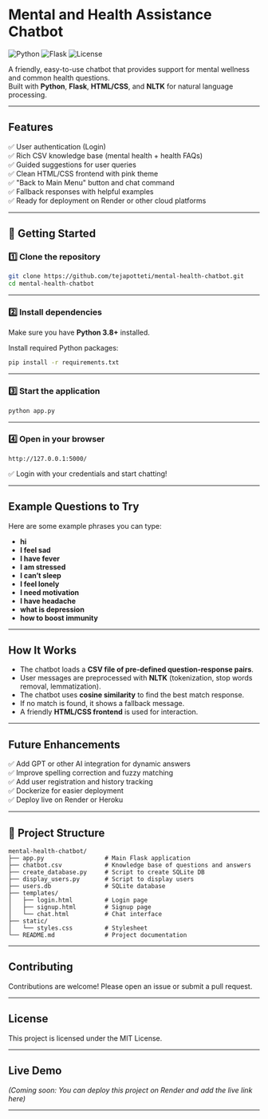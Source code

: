#  Mental and Health Assistance Chatbot

![Python](https://img.shields.io/badge/Python-3.x-blue)
![Flask](https://img.shields.io/badge/Flask-2.x-green)
![License](https://img.shields.io/badge/License-MIT-yellow.svg)

A friendly, easy-to-use chatbot that provides support for mental wellness and common health questions.  
Built with **Python**, **Flask**, **HTML/CSS**, and **NLTK** for natural language processing.

---

##  Features

✅ User authentication (Login)  
✅ Rich CSV knowledge base (mental health + health FAQs)  
✅ Guided suggestions for user queries  
✅ Clean HTML/CSS frontend with pink theme  
✅ "Back to Main Menu" button and chat command  
✅ Fallback responses with helpful examples  
✅ Ready for deployment on Render or other cloud platforms  

---


## 🚀 Getting Started

### 1️⃣ Clone the repository

```bash
git clone https://github.com/tejapotteti/mental-health-chatbot.git
cd mental-health-chatbot
```

---

### 2️⃣ Install dependencies

Make sure you have **Python 3.8+** installed.

Install required Python packages:

```bash
pip install -r requirements.txt
```

---

### 3️⃣ Start the application

```bash
python app.py
```

---

### 4️⃣ Open in your browser

```
http://127.0.0.1:5000/
```

✅ Login with your credentials and start chatting!

---

##  Example Questions to Try

Here are some example phrases you can type:

- **hi**
- **I feel sad**
- **I have fever**
- **I am stressed**
- **I can’t sleep**
- **I feel lonely**
- **I need motivation**
- **I have headache**
- **what is depression**
- **how to boost immunity**

---

##  How It Works

- The chatbot loads a **CSV file of pre-defined question-response pairs**.
- User messages are preprocessed with **NLTK** (tokenization, stop words removal, lemmatization).
- The chatbot uses **cosine similarity** to find the best match response.
- If no match is found, it shows a fallback message.
- A friendly **HTML/CSS frontend** is used for interaction.

---

##  Future Enhancements

✅ Add GPT or other AI integration for dynamic answers  
✅ Improve spelling correction and fuzzy matching  
✅ Add user registration and history tracking  
✅ Dockerize for easier deployment  
✅ Deploy live on Render or Heroku  

---

## 📂 Project Structure

```
mental-health-chatbot/
├── app.py                 # Main Flask application
├── chatbot.csv            # Knowledge base of questions and answers
├── create_database.py     # Script to create SQLite DB
├── display_users.py       # Script to display users
├── users.db               # SQLite database
├── templates/
│   ├── login.html         # Login page
│   ├── signup.html        # Signup page
│   └── chat.html          # Chat interface
├── static/
│   └── styles.css         # Stylesheet
└── README.md              # Project documentation
```

---

##  Contributing

Contributions are welcome! Please open an issue or submit a pull request.

---

##  License

This project is licensed under the MIT License.

---

##  Live Demo

*(Coming soon: You can deploy this project on Render and add the live link here)*

---
